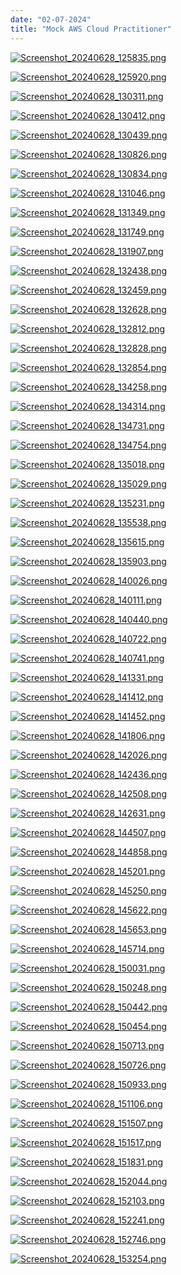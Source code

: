 ```yaml
---
date: "02-07-2024"
title: "Mock AWS Cloud Practitioner"
---
```

<a href="/images/Screenshot_20240628_125835.png" target="_blank"><img src="/images/Screenshot_20240628_125835.png" alt="Screenshot_20240628_125835.png" /></a>

<a href="/images/Screenshot_20240628_125920.png" target="_blank"><img src="/images/Screenshot_20240628_125920.png" alt="Screenshot_20240628_125920.png" /></a>

<a href="/images/Screenshot_20240628_130311.png" target="_blank"><img src="/images/Screenshot_20240628_130311.png" alt="Screenshot_20240628_130311.png" /></a>

<a href="/images/Screenshot_20240628_130412.png" target="_blank"><img src="/images/Screenshot_20240628_130412.png" alt="Screenshot_20240628_130412.png" /></a>

<a href="/images/Screenshot_20240628_130439.png" target="_blank"><img src="/images/Screenshot_20240628_130439.png" alt="Screenshot_20240628_130439.png" /></a>

<a href="/images/Screenshot_20240628_130826.png" target="_blank"><img src="/images/Screenshot_20240628_130826.png" alt="Screenshot_20240628_130826.png" /></a>

<a href="/images/Screenshot_20240628_130834.png" target="_blank"><img src="/images/Screenshot_20240628_130834.png" alt="Screenshot_20240628_130834.png" /></a>

<a href="/images/Screenshot_20240628_131046.png" target="_blank"><img src="/images/Screenshot_20240628_131046.png" alt="Screenshot_20240628_131046.png" /></a>

<a href="/images/Screenshot_20240628_131349.png" target="_blank"><img src="/images/Screenshot_20240628_131349.png" alt="Screenshot_20240628_131349.png" /></a>

<a href="/images/Screenshot_20240628_131749.png" target="_blank"><img src="/images/Screenshot_20240628_131749.png" alt="Screenshot_20240628_131749.png" /></a>

<a href="/images/Screenshot_20240628_131907.png" target="_blank"><img src="/images/Screenshot_20240628_131907.png" alt="Screenshot_20240628_131907.png" /></a>

<a href="/images/Screenshot_20240628_132438.png" target="_blank"><img src="/images/Screenshot_20240628_132438.png" alt="Screenshot_20240628_132438.png" /></a>

<a href="/images/Screenshot_20240628_132459.png" target="_blank"><img src="/images/Screenshot_20240628_132459.png" alt="Screenshot_20240628_132459.png" /></a>

<a href="/images/Screenshot_20240628_132628.png" target="_blank"><img src="/images/Screenshot_20240628_132628.png" alt="Screenshot_20240628_132628.png" /></a>

<a href="/images/Screenshot_20240628_132812.png" target="_blank"><img src="/images/Screenshot_20240628_132812.png" alt="Screenshot_20240628_132812.png" /></a>

<a href="/images/Screenshot_20240628_132828.png" target="_blank"><img src="/images/Screenshot_20240628_132828.png" alt="Screenshot_20240628_132828.png" /></a>

<a href="/images/Screenshot_20240628_132854.png" target="_blank"><img src="/images/Screenshot_20240628_132854.png" alt="Screenshot_20240628_132854.png" /></a>

<a href="/images/Screenshot_20240628_134258.png" target="_blank"><img src="/images/Screenshot_20240628_134258.png" alt="Screenshot_20240628_134258.png" /></a>

<a href="/images/Screenshot_20240628_134314.png" target="_blank"><img src="/images/Screenshot_20240628_134314.png" alt="Screenshot_20240628_134314.png" /></a>

<a href="/images/Screenshot_20240628_134731.png" target="_blank"><img src="/images/Screenshot_20240628_134731.png" alt="Screenshot_20240628_134731.png" /></a>

<a href="/images/Screenshot_20240628_134754.png" target="_blank"><img src="/images/Screenshot_20240628_134754.png" alt="Screenshot_20240628_134754.png" /></a>

<a href="/images/Screenshot_20240628_135018.png" target="_blank"><img src="/images/Screenshot_20240628_135018.png" alt="Screenshot_20240628_135018.png" /></a>

<a href="/images/Screenshot_20240628_135029.png" target="_blank"><img src="/images/Screenshot_20240628_135029.png" alt="Screenshot_20240628_135029.png" /></a>

<a href="/images/Screenshot_20240628_135231.png" target="_blank"><img src="/images/Screenshot_20240628_135231.png" alt="Screenshot_20240628_135231.png" /></a>

<a href="/images/Screenshot_20240628_135538.png" target="_blank"><img src="/images/Screenshot_20240628_135538.png" alt="Screenshot_20240628_135538.png" /></a>

<a href="/images/Screenshot_20240628_135615.png" target="_blank"><img src="/images/Screenshot_20240628_135615.png" alt="Screenshot_20240628_135615.png" /></a>

<a href="/images/Screenshot_20240628_135903.png" target="_blank"><img src="/images/Screenshot_20240628_135903.png" alt="Screenshot_20240628_135903.png" /></a>

<a href="/images/Screenshot_20240628_140026.png" target="_blank"><img src="/images/Screenshot_20240628_140026.png" alt="Screenshot_20240628_140026.png" /></a>

<a href="/images/Screenshot_20240628_140111.png" target="_blank"><img src="/images/Screenshot_20240628_140111.png" alt="Screenshot_20240628_140111.png" /></a>

<a href="/images/Screenshot_20240628_140440.png" target="_blank"><img src="/images/Screenshot_20240628_140440.png" alt="Screenshot_20240628_140440.png" /></a>

<a href="/images/Screenshot_20240628_140722.png" target="_blank"><img src="/images/Screenshot_20240628_140722.png" alt="Screenshot_20240628_140722.png" /></a>

<a href="/images/Screenshot_20240628_140741.png" target="_blank"><img src="/images/Screenshot_20240628_140741.png" alt="Screenshot_20240628_140741.png" /></a>

<a href="/images/Screenshot_20240628_141331.png" target="_blank"><img src="/images/Screenshot_20240628_141331.png" alt="Screenshot_20240628_141331.png" /></a>

<a href="/images/Screenshot_20240628_141412.png" target="_blank"><img src="/images/Screenshot_20240628_141412.png" alt="Screenshot_20240628_141412.png" /></a>

<a href="/images/Screenshot_20240628_141452.png" target="_blank"><img src="/images/Screenshot_20240628_141452.png" alt="Screenshot_20240628_141452.png" /></a>

<a href="/images/Screenshot_20240628_141806.png" target="_blank"><img src="/images/Screenshot_20240628_141806.png" alt="Screenshot_20240628_141806.png" /></a>

<a href="/images/Screenshot_20240628_142026.png" target="_blank"><img src="/images/Screenshot_20240628_142026.png" alt="Screenshot_20240628_142026.png" /></a>

<a href="/images/Screenshot_20240628_142436.png" target="_blank"><img src="/images/Screenshot_20240628_142436.png" alt="Screenshot_20240628_142436.png" /></a>

<a href="/images/Screenshot_20240628_142508.png" target="_blank"><img src="/images/Screenshot_20240628_142508.png" alt="Screenshot_20240628_142508.png" /></a>

<a href="/images/Screenshot_20240628_142631.png" target="_blank"><img src="/images/Screenshot_20240628_142631.png" alt="Screenshot_20240628_142631.png" /></a>

<a href="/images/Screenshot_20240628_144507.png" target="_blank"><img src="/images/Screenshot_20240628_144507.png" alt="Screenshot_20240628_144507.png" /></a>

<a href="/images/Screenshot_20240628_144858.png" target="_blank"><img src="/images/Screenshot_20240628_144858.png" alt="Screenshot_20240628_144858.png" /></a>

<a href="/images/Screenshot_20240628_145201.png" target="_blank"><img src="/images/Screenshot_20240628_145201.png" alt="Screenshot_20240628_145201.png" /></a>

<a href="/images/Screenshot_20240628_145250.png" target="_blank"><img src="/images/Screenshot_20240628_145250.png" alt="Screenshot_20240628_145250.png" /></a>

<a href="/images/Screenshot_20240628_145622.png" target="_blank"><img src="/images/Screenshot_20240628_145622.png" alt="Screenshot_20240628_145622.png" /></a>

<a href="/images/Screenshot_20240628_145653.png" target="_blank"><img src="/images/Screenshot_20240628_145653.png" alt="Screenshot_20240628_145653.png" /></a>

<a href="/images/Screenshot_20240628_145714.png" target="_blank"><img src="/images/Screenshot_20240628_145714.png" alt="Screenshot_20240628_145714.png" /></a>

<a href="/images/Screenshot_20240628_150031.png" target="_blank"><img src="/images/Screenshot_20240628_150031.png" alt="Screenshot_20240628_150031.png" /></a>

<a href="/images/Screenshot_20240628_150248.png" target="_blank"><img src="/images/Screenshot_20240628_150248.png" alt="Screenshot_20240628_150248.png" /></a>

<a href="/images/Screenshot_20240628_150442.png" target="_blank"><img src="/images/Screenshot_20240628_150442.png" alt="Screenshot_20240628_150442.png" /></a>

<a href="/images/Screenshot_20240628_150454.png" target="_blank"><img src="/images/Screenshot_20240628_150454.png" alt="Screenshot_20240628_150454.png" /></a>

<a href="/images/Screenshot_20240628_150713.png" target="_blank"><img src="/images/Screenshot_20240628_150713.png" alt="Screenshot_20240628_150713.png" /></a>

<a href="/images/Screenshot_20240628_150726.png" target="_blank"><img src="/images/Screenshot_20240628_150726.png" alt="Screenshot_20240628_150726.png" /></a>

<a href="/images/Screenshot_20240628_150933.png" target="_blank"><img src="/images/Screenshot_20240628_150933.png" alt="Screenshot_20240628_150933.png" /></a>

<a href="/images/Screenshot_20240628_151106.png" target="_blank"><img src="/images/Screenshot_20240628_151106.png" alt="Screenshot_20240628_151106.png" /></a>

<a href="/images/Screenshot_20240628_151507.png" target="_blank"><img src="/images/Screenshot_20240628_151507.png" alt="Screenshot_20240628_151507.png" /></a>

<a href="/images/Screenshot_20240628_151517.png" target="_blank"><img src="/images/Screenshot_20240628_151517.png" alt="Screenshot_20240628_151517.png" /></a>

<a href="/images/Screenshot_20240628_151831.png" target="_blank"><img src="/images/Screenshot_20240628_151831.png" alt="Screenshot_20240628_151831.png" /></a>

<a href="/images/Screenshot_20240628_152044.png" target="_blank"><img src="/images/Screenshot_20240628_152044.png" alt="Screenshot_20240628_152044.png" /></a>

<a href="/images/Screenshot_20240628_152103.png" target="_blank"><img src="/images/Screenshot_20240628_152103.png" alt="Screenshot_20240628_152103.png" /></a>

<a href="/images/Screenshot_20240628_152241.png" target="_blank"><img src="/images/Screenshot_20240628_152241.png" alt="Screenshot_20240628_152241.png" /></a>

<a href="/images/Screenshot_20240628_152746.png" target="_blank"><img src="/images/Screenshot_20240628_152746.png" alt="Screenshot_20240628_152746.png" /></a>

<a href="/images/Screenshot_20240628_153254.png" target="_blank"><img src="/images/Screenshot_20240628_153254.png" alt="Screenshot_20240628_153254.png" /></a>

